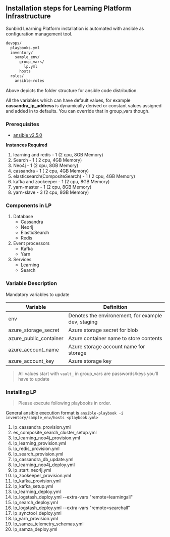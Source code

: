 Installation steps for Learning Platform Infrastructure
-

Sunbird Learning Platform installation is automated with ansible as configuration management tool.

```sh
devops/
  playbooks.yml
  inventory/
    sample_env/
      group_vars/
        lp.yml
      hosts
  roles/
    ansible-roles
```

Above depicts the folder structure for ansible code distribution.

All the variables which can have default values, for example **cassandra_ip_address** is dynamically derived or constant values assigned and added in to defaults.
You can override that in group_vars though.

### Prerequisites

- [ansible v2.5.0](https://docs.ansible.com/ansible/latest/installation_guide/intro_installation.html#latest-releases-via-pip)

**Instances Required**

1. learning and redis - 1 (2 cpu, 8GB Memory)
2. Search - 1 ( 2 cpu, 4GB Memory)
3. Neo4j - 1 (2 cpu, 8GB Memory)
4. cassandra - 1 ( 2 cpu, 4GB Memory)
5. elasticsearch(CompositeSearch) - 1 ( 2 cpu, 4GB Memory)
6. kafka and zookeeper - 1 (2 cpu, 8GB Memory)
7. yarn-master - 1 (2 cpu, 8GB Memory)
8. yarn-slave - 3 (2 cpu, 8GB Memory)


### Components in LP

1. Database
    - Cassandra
    - Neo4j
    - ElasticSearch
    - Redis
2. Event processors
    - Kafka
    - Yarn
3. Services
    - Learning
    - Search


### Variable Description

Mandatory variables to update

| Variable | Definition |
| --- | --- |
| env | Denotes the environement, for example dev, staging |
| azure_storage_secret | Azure storage secret for blob |
| azure_public_container | Azure container name to store contents |
| azure_account_name | Azure storage account name for storage |
| azure_account_key | Azure storage key |

> All values start with `vault_` in group_vars are passwords/keys you'll have to update

### Installing LP

> Please execute following playbooks in order.

General ansible execution format is
`ansible-playbook -i inventory/sample_env/hosts <playbook.yml>`

1.  lp_cassandra_provision.yml
2.  es_composite_search_cluster_setup.yml
3.  lp_learning_neo4j_provision.yml
4.  lp_learning_provision.yml
5.  lp_redis_provision.yml
6.  lp_search_provision.yml
7.  lp_cassandra_db_update.yml
8.  lp_learning_neo4j_deploy.yml
9.  lp_start_neo4j.yml
10.  lp_zookeeper_provision.yml
11.  lp_kafka_provision.yml
12.  lp_kafka_setup.yml
13.  lp_learning_deploy.yml
14.  lp_logstash_deploy.yml --extra-vars "remote=learningall"
15.  lp_search_deploy.yml
16.  lp_logstash_deploy.yml --extra-vars "remote=searchall"
17.  lp_synctool_deploy.yml
18.  lp_yarn_provision.yml
19.  lp_samza_telemetry_schemas.yml
20.  lp_samza_deploy.yml
